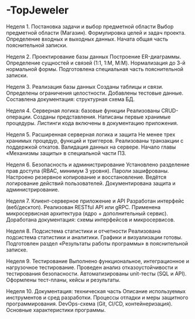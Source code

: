 # -TopJeweler

Неделя 1. Постановка задачи и выбор предметной области
Выбор предметной области (Магазин).
Формулировка целей и задач проекта.
Определение входных и выходных данных.
Начата общая часть пояснительной записки.

Неделя 2. Проектирование базы данных
Построение ER-диаграммы.
Определение сущностей и связей (1:1, 1:M, M:M).
Нормализация до 3-й нормальной формы.
Подготовлена специальная часть пояснительной записки.

Неделя 3. Реализация базы данных
Созданы таблицы и связи.
Определены ограничения целостности.
Добавлены тестовые данные.
Составлена документация: структурная схема БД.

Неделя 4. Серверная логика: базовые функции
Реализованы CRUD-операции.
Созданы представления.
Написаны первые хранимые процедуры.
Листинги кода включены в документацию приложения.

Неделя 5. Расширенная серверная логика и защита
Не менее трех хранимых процедур, функций и триггеров.
Реализованы транзакции с поддержкой откатов.
Валидация данных на сервере.
Начало главы «Механизмы защиты» в специальной части ПЗ.

Неделя 6. Безопасность и администрирование
Установлено разделение прав доступа (RBAC, минимум 3 уровня).
Пароли зашифрованы.
Настроено резервное копирование и восстановление.
Ведётся логирование действий пользователей.
Документирована защита и администрирование.

Неделя 7. Клиент-серверное приложение и API
Разработан интерфейс (веб/десктоп).
Реализован RESTful API или gRPC.
Применена микросервисная архитектура (ядро + дополнительный сервис).
Доработана документация: схемы интерфейсов и микросервисов.

Неделя 8. Подсистема статистики и отчетности
Реализована подсистема статистики и аналитики.
Графики и визуализации готовы.
Подготовлен раздел «Результаты работы программы» в пояснительной записке.

Неделя 9. Тестирование
Выполнено функциональное, интеграционное и нагрузочное тестирование.
Проведен анализ отказоустойчивости и тестирования безопасности.
Автоматизированы unit-тесты (SQL и API).
Оформлены тест-планы, кейсы и результаты.

Неделя 10. Документация: техническая часть
Описание используемых инструментов и сред разработки.
Процессы отладки и меры защитного программирования.
DevOps-схема (Git, CI/CD, контейнеризация).
Основные характеристики программы.

